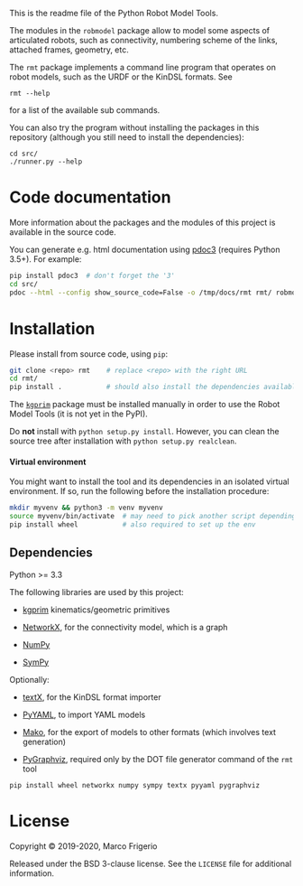This is the readme file of the Python Robot Model Tools.

The modules in the `robmodel` package allow to model some aspects of articulated
robots, such as connectivity, numbering scheme of the links, attached frames,
geometry, etc.

The `rmt` package implements a command line program that operates on robot
models, such as the URDF or the KinDSL formats. See

```
rmt --help
```

for a list of the available sub commands.

You can also try the program without installing the packages in this repository
(although you still need to install the dependencies):
```
cd src/
./runner.py --help
```

# Code documentation

More information about the packages and the modules of this project is available
in the source code.

You can generate e.g. html documentation using
[pdoc3](https://pdoc3.github.io/pdoc/) (requires Python 3.5+).
For example:

```sh
pip install pdoc3  # don't forget the '3'
cd src/
pdoc --html --config show_source_code=False -o /tmp/docs/rmt rmt/ robmodel/
```

# Installation
Please install from source code, using `pip`:

```sh
git clone <repo> rmt    # replace <repo> with the right URL
cd rmt/
pip install .           # should also install the dependencies available in PyPI
```

The [`kgprim`](https://github.com/mfrigerio17/kgprim) package must be installed
manually in order to use the Robot Model Tools (it is not yet in the PyPI).

Do **not** install with `python setup.py install`. However, you can clean the
source tree after installation with `python setup.py realclean`.

#### Virtual environment
You might want to install the tool and its dependencies in an isolated virtual
environment. If so, run the following before the installation procedure:

```sh
mkdir myvenv && python3 -m venv myvenv
source myvenv/bin/activate  # may need to pick another script depending on your shell
pip install wheel           # also required to set up the env
```

## Dependencies
Python >= 3.3

The following libraries are used by this project:

- [kgprim](https://github.com/mfrigerio17/kgprim) kinematics/geometric primitives

- [NetworkX](http://networkx.github.io/), for the connectivity model, which is a
  graph

- [NumPy](http://www.numpy.org)

- [SymPy](http://www.sympy.org)

Optionally:

- [textX](http://textx.github.io/textX/stable/), for the KinDSL format importer

- [PyYAML](http://pyyaml.org), to import YAML models

- [Mako](https://www.makotemplates.org/), for the export of models to other
  formats (which involves text generation)

- [PyGraphviz](https://pygraphviz.github.io/), required only by the DOT file
  generator command of the `rmt` tool

```
pip install wheel networkx numpy sympy textx pyyaml pygraphviz
```

# License

Copyright © 2019-2020, Marco Frigerio

Released under the BSD 3-clause license. See the `LICENSE` file for additional
information.

